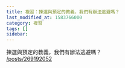 ```yaml
---
title: 複習：揀選與預定的教義，我們有辦法逃避嗎？
last_modified_at: 1583766000
category: 複習
tags: []
sidebar: 
---
```


<p>揀選與預定的教義，我們有辦法逃避嗎？<br/>
<a href="/posts/269192052" target="_blank">/posts/269192052</a></p>
<p> </p>
